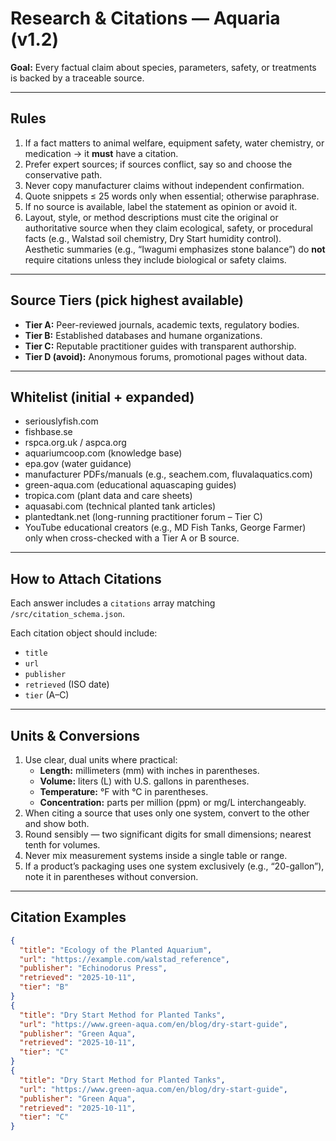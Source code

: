 # Research & Citations — Aquaria (v1.2)

**Goal:** Every factual claim about species, parameters, safety, or treatments is backed by a traceable source.

---

## Rules
1) If a fact matters to animal welfare, equipment safety, water chemistry, or medication → it **must** have a citation.  
2) Prefer expert sources; if sources conflict, say so and choose the conservative path.  
3) Never copy manufacturer claims without independent confirmation.  
4) Quote snippets ≤ 25 words only when essential; otherwise paraphrase.  
5) If no source is available, label the statement as opinion or avoid it.  
6) Layout, style, or method descriptions must cite the original or authoritative source when they claim ecological, safety, or procedural facts (e.g., Walstad soil chemistry, Dry Start humidity control).  
   Aesthetic summaries (e.g., “Iwagumi emphasizes stone balance”) do **not** require citations unless they include biological or safety claims.

---

## Source Tiers (pick highest available)
- **Tier A:** Peer-reviewed journals, academic texts, regulatory bodies.  
- **Tier B:** Established databases and humane organizations.  
- **Tier C:** Reputable practitioner guides with transparent authorship.  
- **Tier D (avoid):** Anonymous forums, promotional pages without data.

---

## Whitelist (initial + expanded)
- seriouslyfish.com  
- fishbase.se  
- rspca.org.uk / aspca.org  
- aquariumcoop.com (knowledge base)  
- epa.gov (water guidance)  
- manufacturer PDFs/manuals (e.g., seachem.com, fluvalaquatics.com)  
- green-aqua.com (educational aquascaping guides)  
- tropica.com (plant data and care sheets)  
- aquasabi.com (technical planted tank articles)  
- plantedtank.net (long-running practitioner forum – Tier C)  
- YouTube educational creators (e.g., MD Fish Tanks, George Farmer) only when cross-checked with a Tier A or B source.

---

## How to Attach Citations
Each answer includes a `citations` array matching `/src/citation_schema.json`.

Each citation object should include:  
- `title`  
- `url`  
- `publisher`  
- `retrieved` (ISO date)  
- `tier` (A–C)

---

## Units & Conversions
1) Use clear, dual units where practical:  
   - **Length:** millimeters (mm) with inches in parentheses.  
   - **Volume:** liters (L) with U.S. gallons in parentheses.  
   - **Temperature:** °F with °C in parentheses.  
   - **Concentration:** parts per million (ppm) or mg/L interchangeably.  
2) When citing a source that uses only one system, convert to the other and show both.  
3) Round sensibly — two significant digits for small dimensions; nearest tenth for volumes.  
4) Never mix measurement systems inside a single table or range.  
5) If a product’s packaging uses one system exclusively (e.g., “20-gallon”), note it in parentheses without conversion.

---

## Citation Examples
```json
{
  "title": "Ecology of the Planted Aquarium",
  "url": "https://example.com/walstad_reference",
  "publisher": "Echinodorus Press",
  "retrieved": "2025-10-11",
  "tier": "B"
}
{
  "title": "Dry Start Method for Planted Tanks",
  "url": "https://www.green-aqua.com/en/blog/dry-start-guide",
  "publisher": "Green Aqua",
  "retrieved": "2025-10-11",
  "tier": "C"
}
{
  "title": "Dry Start Method for Planted Tanks",
  "url": "https://www.green-aqua.com/en/blog/dry-start-guide",
  "publisher": "Green Aqua",
  "retrieved": "2025-10-11",
  "tier": "C"
}
